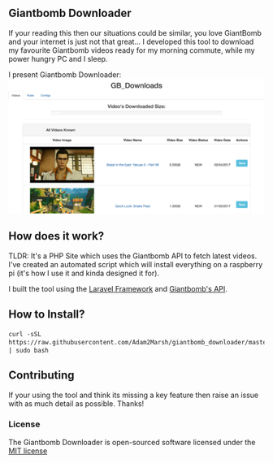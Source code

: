 ## Giantbomb Downloader

If your reading this then our situations could be similar, you love GiantBomb and your internet is just not that great... I developed this tool to download my favourite Giantbomb videos ready for my morning commute, while my power hungry PC and I sleep.

I present Giantbomb Downloader:
![Giantbomb Look](github_images/FrontPage.png)

## How does it work?
TLDR: It's a PHP Site which uses the Giantbomb API to fetch latest videos. I've created an automated script which will install everything on a raspberry pi (it's how I use it and kinda designed it for).    


I built the tool using the [Laravel Framework](https://laravel.com/) and [Giantbomb's API](https://www.giantbomb.com/api/).

## How to Install?
``` shell
curl -sSL https://raw.githubusercontent.com/Adam2Marsh/giantbomb_downloader/master/automated_install/gb_downloader_install.sh | sudo bash
```


## Contributing
If your using the tool and think its missing a key feature then raise an issue with as much detail as possible. Thanks!

### License
The Giantbomb Downloader is open-sourced software licensed under the [MIT license](http://opensource.org/licenses/MIT)